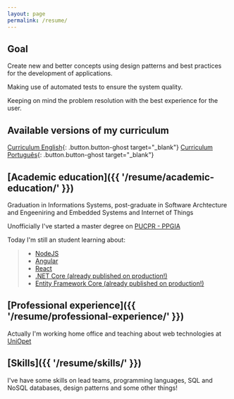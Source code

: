 ```yaml
---
layout: page
permalink: /resume/
---
```


## Goal

Create new and better concepts using design patterns and best practices for the development of applications.

Making use of automated tests to ensure the system quality.

Keeping on mind the problem resolution with the best experience for the user.

## Available versions of my curriculum

[Curriculum English](//drive.google.com/file/d/1nJXj1Y6QpYtZT8c5KCy3k92gGXRxc0Qw/view){: .button.button-ghost target="_blank"}
[Curriculum Português](//drive.google.com/file/d/1vk4_PeQGuU6S2WtWcCRgWGyDgFSzcm9Z/view){: .button.button-ghost target="_blank"}

## [Academic education]({{ '/resume/academic-education/' }})

Graduation in Informations Systems, post-graduate in Software Archtecture and Engeeniring and Embedded Systems and Internet of Things

Unofficially I've started a master degree on [PUCPR - PPGIA](https://www.ppgia.pucpr.br/pt/)

Today I'm still an student learning about:

> * [NodeJS](https://nodejs.org/en/)
> * [Angular](https://angular.io/)
> * [React](https://reactjs.org/)
> * [.NET Core (already published on production!)](https://docs.microsoft.com/pt-br/dotnet/core/)
> * [Entity Framework Core (already published on production!)](https://docs.microsoft.com/pt-br/ef/core/)


## [Professional experience]({{ '/resume/professional-experience/' }})

Actually I'm working home office and teaching about web technologies at [UniOpet](http://www.opet.com.br/site/)

## [Skills]({{ '/resume/skills/' }})

I've have some skills on lead teams, programming languages, SQL and NoSQL databases, design patterns and some other things!
